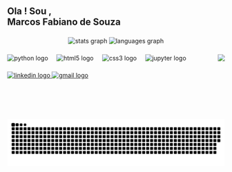 <h2 align="left">Ola ! Sou ,<br> Marcos Fabiano de Souza</h2>

###

<div align="center">
  <img src="https://github-readme-stats.vercel.app/api?username=MF77PG&hide_title=false&hide_rank=false&show_icons=true&include_all_commits=true&count_private=true&disable_animations=false&theme=dracula&locale=en&hide_border=false" height="150" alt="stats graph"  />
  <img src="https://github-readme-stats.vercel.app/api/top-langs?username=MF77PG&locale=en&hide_title=false&layout=compact&card_width=320&langs_count=5&theme=dracula&hide_border=false" height="150" alt="languages graph"  />
</div>

###

<img align="right" height="150" src="https://lh3.googleusercontent.com/pw/AP1GczMzVH57HTLdg6L7jlYy9BWHDVmaRuPz1yKnBs_FwKHNoL0ZAferPRSTrV5V4CO8knfd8Xg10BZK-DL9r635iLQu3k7WbSmcS4QAOdY13mpmxfK_Rb7DdnG8BIv0VpRMtWeXIPaQwjHX5TEPnoWFPVPstGTeCljAjlyIfYE6OXU0yKjNPu5DEgxdI8V_08FABsHVksnyjiDMmsElTCU1Y1opodZqvF0VPfNc821xL06jA3U4sXVbddFmVYXtjhBAb1gXgCWPJG15PWGco4cyXtmpX9EMoh4PDiQg0w8Y3x3t_VjHHPnvsA0uirj1Brc7ogYDxh_3LLAEdrSsramULhG-SIr8xN98f22teI_64RikcyF7NIMQYUfkk0DAc_6K8bvxpmzjiRim2Gluegcfmgg7hk7b7GiJPuUtRyLJub2CW9IfS-P67-v2lcSCy8Dt2SJiD9xmjWEsjtXmXjHUoR6Cj1y5v5Q0Nl0Z5TW0W92IpbqXuhcGP7voLEEyf_82RrfnGE5zQn3Uv5kenKycnoI5Ugze1UZq-Vz6-0pOblvn86ouGNkr5D_jjJfmtJ1vk9bOENEasx2FEgL95gPBkT0IPuNXYj8WGpaks4NzVHVUsr9zXP158Rzt0h7XLE7O73tVNlHiOcJ8JTaGKblRNJuoJOZ7Uz6ThJMdCtN90IlcbmZY-35do_7WQT1gnOJXounQw3i5AqOPWrcjEkR4qzyaI-yAlXdHUcO_7JJhitFxLyQk339t38ynJyq0N_EJi52w7O2w4kkZig4pYJiUuICkG2uxEsOAh2cIW0FqzLrckdqRgijWtHIwkYo6Ue2VaEfBD87UeEtZFDes7SM8VI5uhUgBBUe301gaX9FPv00qTx1ZBi-ZTyWnw7swwJbte1RhLFRRn_t7F0punmcPE8LPEQ=w100-h100-s-no-gm?authuser=0"  />

###

<div align="left">
  <img src="https://cdn.jsdelivr.net/gh/devicons/devicon/icons/python/python-original.svg" height="30" alt="python logo"  />
  <img width="12" />
  <img src="https://cdn.jsdelivr.net/gh/devicons/devicon/icons/html5/html5-original.svg" height="30" alt="html5 logo"  />
  <img width="12" />
  <img src="https://cdn.jsdelivr.net/gh/devicons/devicon/icons/css3/css3-original.svg" height="30" alt="css3 logo"  />
  <img width="12" />
  <img src="https://cdn.jsdelivr.net/gh/devicons/devicon/icons/jupyter/jupyter-original.svg" height="30" alt="jupyter logo"  />
</div>

###

<div align="left">
  <a href="www.linkedin.com/in/marcos-fabiano-de-souza-118411301" target="_blank">
    <img src="https://img.shields.io/static/v1?message=LinkedIn&logo=linkedin&label=&color=0077B5&logoColor=white&labelColor=&style=for-the-badge" height="35" alt="linkedin logo"  />
  </a>
  <a href="marcos.fabiano77@gmail.com" target="_blank">
    <img src="https://img.shields.io/static/v1?message=Gmail&logo=gmail&label=&color=D14836&logoColor=white&labelColor=&style=for-the-badge" height="35" alt="gmail logo"  />
  </a>
</div>

###

<br clear="both">

<img src="https://raw.githubusercontent.com/MF77PG/MF77PG/output/snake.svg" alt="Snake animation" />

###
